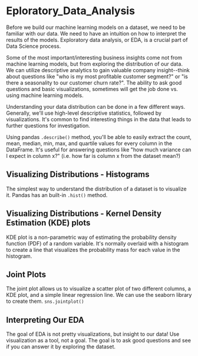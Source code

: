 # Eploratory_Data_Analysis

Before we build our machine learning models on a dataset, we need to be familiar with our data. We need to have an intuition on how to interpret the results of the models. Exploratory data analysis, or EDA, is a crucial part of Data Science process. 

Some of the most important/interesting business insights come not from machine learning models, but from exploring the distribution of our data. We can utilize descriptive analytics to gain valuable company insight--think about questions like "who is my most profitable customer segment?" or "is there a seasonality to our customer churn rate?". The ability to ask good questions and basic visualizations, sometimes will get the job done vs. using machine learning models. 

Understanding your data distribution can be done in a few different ways. Generally, we'll use high-level descriptive statistics, followed by visualizations. It's common to find interesting things in the data that leads to further questions for investigation. 

Using pandas `.describe()` method, you'll be able to easily extract the count, mean, median, min, max, and quartile values for every column in the DataFrame. It's useful for answering questions like "how much variance can I expect in column x?" (i.e. how far is column x from the dataset mean?) 

## Visualizing Distributions - Histograms 
The simplest way to understand the distribution of a dataset is to visualize it. Pandas has an built-in `.hist()` method. 

## Visualizing Distributions - Kernel Density Estimation (KDE) plots
KDE plot is a non-parametric way of estimating the probability density function (PDF) of a random variable. It's normally overlaid with a histogram to create a line that visualizes the probability mass for each value in the histogram.

## Joint Plots
The joint plot allows us to visualize a scatter plot of two different columns, a KDE plot, and a simple linear regression line. We can use the seaborn library to create them. `sns.jointplot()`

## Interpreting Our EDA
The goal of EDA is not pretty visualizations, but insight to our data! Use visualization as a tool, not a goal. The goal is to ask good questions and see if you can answer it by exploring the dataset. 
